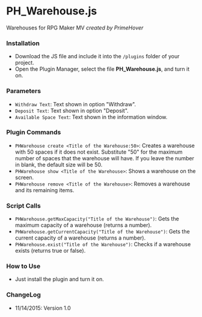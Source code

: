 # PH_Warehouse.js
Warehouses for RPG Maker MV
*created by PrimeHover*

### Installation
* Download the JS file and include it into the ```/plugins``` folder of your project.
* Open the Plugin Manager, select the file **PH_Warehouse.js**, and turn it on.

### Parameters
* ``Withdraw Text``:  Text shown in option "Withdraw".
* ``Deposit Text``: Text shown in option "Deposit".
* ``Available Space Text``: Text shown in the information window.

### Plugin Commands
* ``PHWarehouse create <Title of the Warehouse:50>``: Creates a warehouse with 50 spaces if it does not exist. Substitute "50" for the maximum number of spaces that the warehouse will have. If you leave the number in blank, the default size will be 50.
* ``PHWarehouse show <Title of the Warehouse>``: Shows a warehouse on the screen.
* ``PHWarehouse remove <Title of the Warehouse>``: Removes a warehouse and its remaining items.

### Script Calls
* ``PHWarehouse.getMaxCapacity("Title of the Warehouse")``: Gets the maximum capacity of a warehouse (returns a number).
* ``PHWarehouse.getCurrentCapacity("Title of the Warehouse")``: Gets the current capacity of a warehouse (returns a number).
* ``PHWarehouse.exist("Title of the Warehouse")``: Checks if a warehouse exists (returns true or false).

### How to Use
* Just install the plugin and turn it on.

### ChangeLog
* 11/14/2015: Version 1.0
